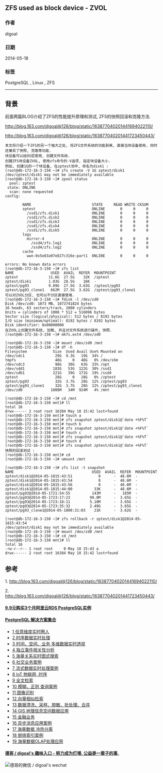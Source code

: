 ## ZFS used as block device - ZVOL  
                                                                                                                                                   
### 作者                                                                                                                                               
digoal                                                                                                                                                 
                                                                                                                                             
### 日期                                                                                                                                                                
2014-05-18                                                                                                                                       
                                                                                                                                              
### 标签                                                                                                                                             
PostgreSQL , Linux , ZFS                                                                                                                                           
                                                                                                                                                                               
----                                                                                                                                                       
                                                                                                                                                                                           
## 背景            
前面两篇BLOG介绍了ZFS的性能提升原理和测试, ZFS的快照回滚和克隆方法.  
  
http://blog.163.com/digoal@126/blog/static/163877040201441694022110/  
  
http://blog.163.com/digoal@126/blog/static/163877040201441723450443/  
  
```  
本文将介绍一下ZFS的另一个强大之处, 将ZFS文件系统的功能剥离, 直接当块设备使用, 同时还兼具了快照, 克隆等功能.  
块设备可以给OS层使用, 创建文件系统.  
创建ZFS块设备ZVOL, 使用zfs命令的-V选项, 指定块设备大小.  
例如, 创建1G的一个块设备, 在zptest池中, 命名为disk1 :   
[root@db-172-16-3-150 ~]# zfs create -V 1G zptest/disk1  
/dev/zptest/disk1 may not be immediately available  
[root@db-172-16-3-150 ~]# zpool status  
  pool: zptest  
 state: ONLINE  
  scan: none requested  
config:  
  
        NAME                            STATE     READ WRITE CKSUM  
        zptest                          ONLINE       0     0     0  
          /ssd1/zfs.disk1               ONLINE       0     0     0  
          /ssd1/zfs.disk2               ONLINE       0     0     0  
          /ssd1/zfs.disk3               ONLINE       0     0     0  
          /ssd1/zfs.disk4               ONLINE       0     0     0  
          /ssd1/zfs.disk5               ONLINE       0     0     0  
        logs  
          mirror-4                      ONLINE       0     0     0  
            /ssd4/zfs.log1              ONLINE       0     0     0  
            /ssd4/zfs.log2              ONLINE       0     0     0  
        cache  
          wwn-0x5e83a97e827c316e-part1  ONLINE       0     0     0  
  
errors: No known data errors  
[root@db-172-16-3-150 ~]# zfs list   
NAME                 USED  AVAIL  REFER  MOUNTPOINT  
zptest              11.6G  27.5G    32K  /zptest  
zptest/disk1        1.03G  28.5G    16K  -  
zptest/pg93         9.89G  27.5G  3.63G  /zptest/pg93  
zptest/pg93_clone1   662M  27.5G  3.62G  /zptest/pg93_clone1  
可以对ZVOL分区, 也可以不分区直接使用.  
[root@db-172-16-3-150 ~]# fdisk -l /dev/zd0  
Disk /dev/zd0: 1073 MB, 1073741824 bytes  
16 heads, 63 sectors/track, 2080 cylinders  
Units = cylinders of 1008 * 512 = 516096 bytes  
Sector size (logical/physical): 512 bytes / 8192 bytes  
I/O size (minimum/optimal): 8192 bytes / 8192 bytes  
Disk identifier: 0x00000000  
在ZVOL上创建文件系统, 加载, 并且对文件系统进行操作, 快照.  
[root@db-172-16-3-150 ~]# mkfs.ext4 /dev/zd0  
  
[root@db-172-16-3-150 ~]# mount /dev/zd0 /mnt  
[root@db-172-16-3-150 ~]# df -h  
Filesystem            Size  Used Avail Use% Mounted on  
/dev/sdc1              29G  9.3G   19G  34% /  
tmpfs                  48G     0   48G   0% /dev/shm  
/dev/sdc3              98G   30G   63G  33% /opt  
/dev/sdd1             183G   53G  122G  30% /ssd1  
/dev/sdb1             221G   39G  171G  19% /ssd4  
zptest                 28G     0   28G   0% /zptest  
zptest/pg93            32G  3.7G   28G  12% /zptest/pg93  
zptest/pg93_clone1     32G  3.7G   28G  12% /zptest/pg93_clone1  
/dev/zd0             1008M   34M  924M   4% /mnt  
  
[root@db-172-16-3-150 ~]# cd /mnt  
[root@db-172-16-3-150 mnt]# ll  
total 16  
drwx------ 2 root root 16384 May 18 15:42 lost+found  
[root@db-172-16-3-150 mnt]# touch a  
[root@db-172-16-3-150 mnt]# zfs snapshot zptest/disk1@`date +%F%T`  
[root@db-172-16-3-150 mnt]# touch b  
[root@db-172-16-3-150 mnt]# zfs snapshot zptest/disk1@`date +%F%T`  
[root@db-172-16-3-150 mnt]# touch c  
[root@db-172-16-3-150 mnt]# zfs snapshot zptest/disk1@`date +%F%T`  
[root@db-172-16-3-150 mnt]# touch d  
[root@db-172-16-3-150 mnt]# zfs snapshot zptest/disk1@`date +%F%T`  
快照的回滚测试 :   
[root@db-172-16-3-150 mnt]# cd  
[root@db-172-16-3-150 ~]# umount /mnt  
  
[root@db-172-16-3-150 ~]# zfs list -t snapshot  
NAME                                    USED  AVAIL  REFER  MOUNTPOINT  
zptest/disk1@2014-05-1815:43:51            0      -  48.6M  -  
zptest/disk1@2014-05-1815:43:54            0      -  48.6M  -  
zptest/disk1@2014-05-1815:43:56            0      -  48.6M  -  
zptest/disk1@2014-05-1815:44:00          33K      -  48.6M  -  
zptest/pg93@2014-05-1721:54:55          143M      -   185M  -  
zptest/pg93@2014-05-1723:17:23         99.0M      -  3.65G  -  
zptest/pg93@2014-05-1723:18:11         5.10M      -  3.65G  -  
zptest/pg93@2014-05-1723:35:32         2.49G      -  3.65G  -  
zptest/pg93_clone1@2014-05-1800:31:03    21K      -  3.62G  -  
  
[root@db-172-16-3-150 ~]# zfs rollback -r zptest/disk1@2014-05-1815:43:54  
/dev/zptest/disk1 may not be immediately available  
[root@db-172-16-3-150 ~]# mount /dev/zd0 /mnt  
[root@db-172-16-3-150 ~]# cd /mnt  
[root@db-172-16-3-150 mnt]# ll  
total 16  
-rw-r--r-- 1 root root     0 May 18 15:43 a  
drwx------ 2 root root 16384 May 18 15:42 lost+found  
```  
  
## 参考  
1\. http://blog.163.com/digoal@126/blog/static/163877040201441694022110/  
  
2\. http://blog.163.com/digoal@126/blog/static/163877040201441723450443/  
    
  
  
  
  
  
  
  
  
  
  
  
  
  
  
  
  
  
  
  
  
  
  
  
  
  
  
  
  
  
  
  
  
  
  
  
  
  
  
  
  
  
  
  
  
  
  
  
  
  
  
  
  
  
  
  
#### [9.9元购买3个月阿里云RDS PostgreSQL实例](https://www.aliyun.com/database/postgresqlactivity "57258f76c37864c6e6d23383d05714ea")
  
  
#### [PostgreSQL 解决方案集合](https://yq.aliyun.com/topic/118 "40cff096e9ed7122c512b35d8561d9c8")
- [1 任意维度实时圈人](https://yq.aliyun.com/topic/118 "40cff096e9ed7122c512b35d8561d9c8")
- [2 时序数据实时处理](https://yq.aliyun.com/topic/118 "40cff096e9ed7122c512b35d8561d9c8")
- [3 时间、空间、业务 多维数据实时透视](https://yq.aliyun.com/topic/118 "40cff096e9ed7122c512b35d8561d9c8")
- [4 独立事件相关性分析](https://yq.aliyun.com/topic/118 "40cff096e9ed7122c512b35d8561d9c8")
- [5 海量关系实时图式搜索](https://yq.aliyun.com/topic/118 "40cff096e9ed7122c512b35d8561d9c8")
- [6 社交业务案例](https://yq.aliyun.com/topic/118 "40cff096e9ed7122c512b35d8561d9c8")
- [7 流式数据实时处理案例](https://yq.aliyun.com/topic/118 "40cff096e9ed7122c512b35d8561d9c8")
- [8 IoT 物联网, 时序](https://yq.aliyun.com/topic/118 "40cff096e9ed7122c512b35d8561d9c8")
- [9 全文检索](https://yq.aliyun.com/topic/118 "40cff096e9ed7122c512b35d8561d9c8")
- [10 模糊、正则 查询案例](https://yq.aliyun.com/topic/118 "40cff096e9ed7122c512b35d8561d9c8")
- [11 图像识别](https://yq.aliyun.com/topic/118 "40cff096e9ed7122c512b35d8561d9c8")
- [12 向量相似检索](https://yq.aliyun.com/topic/118 "40cff096e9ed7122c512b35d8561d9c8")
- [13 数据清洗、采样、脱敏、批处理、合并](https://yq.aliyun.com/topic/118 "40cff096e9ed7122c512b35d8561d9c8")
- [14 GIS 地理信息空间数据应用](https://yq.aliyun.com/topic/118 "40cff096e9ed7122c512b35d8561d9c8")
- [15 金融业务](https://yq.aliyun.com/topic/118 "40cff096e9ed7122c512b35d8561d9c8")
- [16 异步消息应用案例](https://yq.aliyun.com/topic/118 "40cff096e9ed7122c512b35d8561d9c8")
- [17 海量数据 冷热分离](https://yq.aliyun.com/topic/118 "40cff096e9ed7122c512b35d8561d9c8")
- [18 倒排索引案例](https://yq.aliyun.com/topic/118 "40cff096e9ed7122c512b35d8561d9c8")
- [19 海量数据OLAP处理应用](https://yq.aliyun.com/topic/118 "40cff096e9ed7122c512b35d8561d9c8")
  
  
#### [德哥 / digoal's 趣味入口 - 努力成为灯塔, 公益是一辈子的事.](https://github.com/digoal/blog/blob/master/README.md "22709685feb7cab07d30f30387f0a9ae")
  
  
![德哥的微信 / digoal's wechat](../pic/digoal_weixin.jpg "f7ad92eeba24523fd47a6e1a0e691b59")
  
